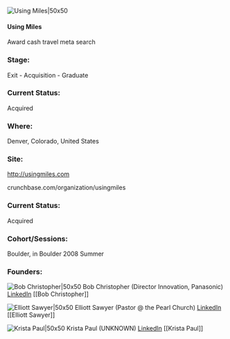 

![Using Miles|50x50](https://apimg.techstars.com/connect/images/image_files/53d6c46eaf05d7c445000003/original/usingmiles2.gif)

#### Using Miles
Award cash travel meta search

### Stage: 
Exit - Acquisition - Graduate 

### Current Status: 
Acquired

### Where:
Denver, Colorado, United States

### Site:
http://usingmiles.com



crunchbase.com/organization/usingmiles

### Current Status: 
Acquired

### Cohort/Sessions: 
Boulder, in Boulder 2008 Summer

### Founders: 

![Bob Christopher|50x50](https://apimg.techstars.com/connect/images/image_files/554b9848883a9c99cd00000b/original/BobChristoper.jpg) Bob Christopher (Director Innovation, Panasonic) [LinkedIn](https://linkedin.com/in/aaronlaberge) [[Bob Christopher]]

![Elliott Sawyer|50x50](http://gravatar.com/avatar/843c4c22a75109b0c894b4cf0e85dd1f.png?s=150&d=identicon) Elliott Sawyer (Pastor @ the Pearl Church) [LinkedIn](https://linkedin.com/in/elliotsawyer) [[Elliott Sawyer]]

![Krista Paul|50x50](https://s3.amazonaws.com/photos.angel.co/users/35345-medium_jpg?1318022542) Krista Paul (UNKNOWN) [LinkedIn](https://linkedin.com/in/kristapaul) [[Krista Paul]]


